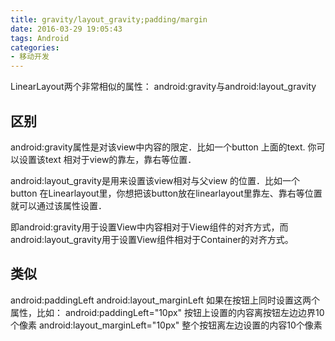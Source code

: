 ```yaml
---
title: gravity/layout_gravity;padding/margin
date: 2016-03-29 19:05:43
tags: Android
categories:
- 移动开发
---
```


LinearLayout两个非常相似的属性：
android:gravity与android:layout_gravity
## 区别
 
android:gravity属性是对该view中内容的限定．比如一个button 上面的text. 你可以设置该text 相对于view的靠左，靠右等位置．

android:layout_gravity是用来设置该view相对与父view 的位置．比如一个button 在Linearlayout里，你想把该button放在linearlayout里靠左、靠右等位置就可以通过该属性设置． 
 
即android:gravity用于设置View中内容相对于View组件的对齐方式，而android:layout_gravity用于设置View组件相对于Container的对齐方式。
 
## 类似
android:paddingLeft
android:layout_marginLeft
如果在按钮上同时设置这两个属性，比如：
android:paddingLeft="10px"  按钮上设置的内容离按钮左边边界10个像素
android:layout_marginLeft="10px"  整个按钮离左边设置的内容10个像素